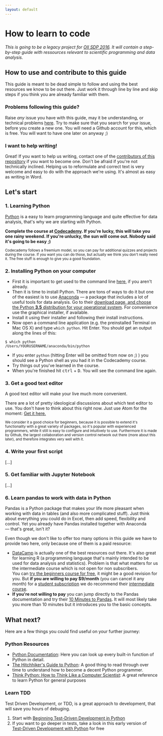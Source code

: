 ```yaml
---
layout: default
---
```


# How to learn to code

*This is going to be a legacy project for [OII SDP 2016](http://sdp.oii.ox.ac.uk). It will contain a step-by-step guide with ressources relevant to scientific programming and data analysis.*

## How to use and contribute to this guide

This guide is meant to be dead simple to follow and using the best resources we know to be out there. Just work it through line by line and skip steps if you think you are already familiar with them.

### Problems following this guide?

Raise *any* issue you have with this guide, may it be understanding, or technical problems [here](https://github.com/OII-SDP-2016/how-to-learn-to-code/issues). Try to make sure that you search for your issue, before you create a new one. You will need a Github account for this, which is free. You will want to have one later on anyway ;)

### I want to help writing!

Great! If you want to help us writing, contact one of the [contributors of this repository](https://github.com/OII-SDP-2016/how-to-learn-to-code/graphs/contributors) if you want to become one. Don't be afraid if you're not technically inclined. Helping us to reformulate and correct text is very welcome and easy to do with the approach we're using. It's almost as easy as writing in Word.

## Let's start

### 1. Learning Python

[Python](https://python.org) is a easy to learn programming language and quite effective for data analysis, that's why we are starting with Python.

**Complete the course at [Codecademy](https://www.codecademy.com/tracks/python). If you're lucky, this will take you one rainy weekend. If you're unlucky, the sun will come out. Nobody said it's going to be easy ;)**

<sup>Codecademy follows a freemium model, so you can pay for additional quizzes and projects during the course. If you want you can do those, but actually we think you don't really need it. The free stuff is enough to give you a good foundation.</sup>

### 2. Installing Python on your computer

* First it is important to get used to the command line [here](https://www.codecademy.com/courses/learn-the-command-line), if you aren't already.
* Then it is time to install Python. There are tons of ways to do it but one of the easiest is to use [Anaconda](https://www.continuum.io/anaconda) — a package that includes a lot of useful tools for data analysis. Go to their [download page, and choose the Python **3.5** distribution for your operational system](https://www.continuum.io/downloads). For convenience use the graphical installer, if available.
* Install it using their installer and following their install instructions.
* Now open a command line application (e.g. the preinstalled Terminal on Mac OS X) and type `which python`. Hit Enter. You should get an output along the lines of this:

```
$ which python
/Users/YOURUSERNAME/anaconda/bin/python
```

* If you enter `python` (hitting Enter will be omitted from now on ;) ) you should see a Python shell as you had it in the Codecademy course.
* Try things out you've learned in the course.
* When you're finished hit <kbd>ctrl</kbd> + <kbd>D</kbd>. You will see the command line again.

### 3. Get a good text editor
A good text editor will make your live much more convenient.

There are a lot of pretty ideological discussions about which text editor to use. You don't have to think about this right now. Just use Atom for the moment: [Get it here.](https://atom.io/)

<sup>We consider it a good choice for beginners, because it is possible to extend it's functionality with a great variety of packages, so it's popular with experienced programmers, while it still is easy to configure and intuitively to use. Furthermore it is made by Github, the largest collaboration and version control network out there (more about this later), and therefore integrates very well with it.</sup>

### 4. Write your first script
[...]

### 5. Get familiar with Jupyter Notebook
[...]

### 6. Learn pandas to work with data in Python
Pandas is a Python package that makes your life more pleasant when working with data in tables (and also more complicated stuff). Just think about everything you could do in Excel, then add speed, flexibility and control. Yet you already have Pandas installed together with Anaconda — that's great, isn't it?

Even though we don't like to offer too many options in this guide we have to provide two here, only because one of them is a paid resource:

* [DataCamp](https://www.datacamp.com/) is actually one of the best resources out there. It's also great for learning R (a programming language that's mainly intended to be used for data analysis and statistics). Problem is that what matters for us the intermediate course which is not open for non subscribers. <br>
You can [try the beginners course for free](https://campus.datacamp.com/courses/intro-to-python-for-data-science/chapter-1-python-basics?ex=1), it might be a good revision for you. But **if you are willing to pay $9/month** (you can cancel it any month) for a [student subscription](https://www.datacamp.com/enroll-student) we do recommend their [intermediate course](https://www.datacamp.com/courses/intermediate-python-for-data-science).
* **If you're not willing to pay** you can jump directly to the Pandas documentation and try their [10 Minutes to Pandas](http://pandas.pydata.org/pandas-docs/stable/10min.html). It will most likely take you more than 10 minutes but it  introduces you to the  basic concepts.

## What next?

Here are a few things you could find useful on your further journey:

### Python Resources

* [Python Documentation](https://docs.python.org/3.5/library/multiprocessing.html): Here you can look up every built-in function of Python in detail.
* [The Hitchhiker's Guide to Python](http://docs.python-guide.org/en/latest/): A good thing to read through over time to understand how to become a decent Python programmer.
* [Think Python: How to Think Like a Computer Scientist](http://www.greenteapress.com/thinkpython/thinkpython.html): A great reference to learn Python for general purposes

### Learn TDD

Test Driven Development, or TDD, is a great approach to development, that will save you hours of debuging.

1. Start with [Beginning Test-Driven Development in Python](http://code.tutsplus.com/tutorials/beginning-test-driven-development-in-python--net-30137)
2. If you want to go deeper in tests, take a look in this early version of [Test-Driven Development with Python](http://chimera.labs.oreilly.com/books/1234000000754/index.html) for free
